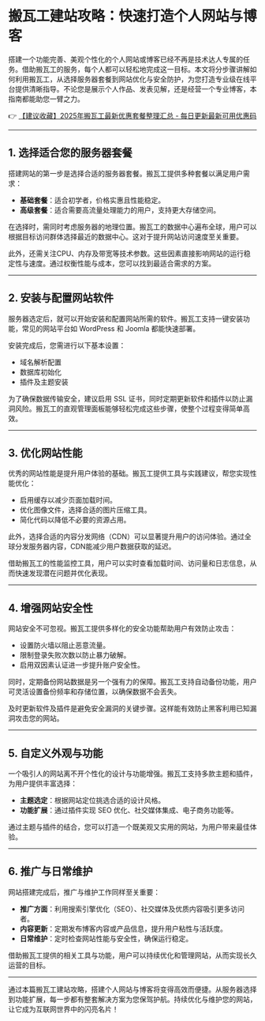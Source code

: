 # 搬瓦工建站攻略：快速打造个人网站与博客

搭建一个功能完善、美观个性化的个人网站或博客已经不再是技术达人专属的任务。借助搬瓦工的服务，每个人都可以轻松地完成这一目标。本文将分步骤讲解如何利用搬瓦工，从选择服务器套餐到网站优化与安全防护，为您打造专业级在线平台提供清晰指导。不论您是展示个人作品、发表见解，还是经营一个专业博客，本指南都能助您一臂之力。

👉 [【建议收藏】2025年搬瓦工最新优惠套餐整理汇总 - 每日更新最新可用优惠码](https://bit.ly/banwagon)

---

## 1. 选择适合您的服务器套餐

搭建网站的第一步是选择合适的服务器套餐。搬瓦工提供多种套餐以满足用户需求：

- **基础套餐**：适合初学者，价格实惠且性能稳定。
- **高级套餐**：适合需要高流量处理能力的用户，支持更大存储空间。

在选择时，需同时考虑服务器的地理位置。搬瓦工的数据中心遍布全球，用户可以根据目标访问群体选择最近的数据中心。这对于提升网站访问速度至关重要。

此外，还需关注CPU、内存及带宽等技术参数。这些因素直接影响网站的运行稳定性与速度。通过权衡性能与成本，您可以找到最适合需求的方案。

---

## 2. 安装与配置网站软件

服务器选定后，就可以开始安装和配置网站所需的软件。搬瓦工支持一键安装功能，常见的网站平台如 WordPress 和 Joomla 都能快速部署。

安装完成后，您需进行以下基本设置：
- 域名解析配置
- 数据库初始化
- 插件及主题安装

为了确保数据传输安全，建议启用 SSL 证书，同时定期更新软件和插件以防止漏洞风险。搬瓦工的直观管理面板能够轻松完成这些步骤，使整个过程变得简单高效。

---

## 3. 优化网站性能

优秀的网站性能是提升用户体验的基础。搬瓦工提供工具与实践建议，帮您实现性能优化：

- 启用缓存以减少页面加载时间。
- 优化图像文件，选择合适的图片压缩工具。
- 简化代码以降低不必要的资源占用。

此外，选择合适的内容分发网络（CDN）可以显著提升用户的访问体验。通过全球分发服务器内容，CDN能减少用户数据获取的延迟。

借助搬瓦工的性能监控工具，用户可以实时查看加载时间、访问量和日志信息，从而快速发现潜在问题并优化表现。

---

## 4. 增强网站安全性

网站安全不可忽视。搬瓦工提供多样化的安全功能帮助用户有效防止攻击：

- 设置防火墙以阻止恶意流量。
- 限制登录失败次数以防止暴力破解。
- 启用双因素认证进一步提升账户安全性。

同时，定期备份网站数据是另一个强有力的保障。搬瓦工支持自动备份功能，用户可灵活设置备份频率和存储位置，以确保数据不会丢失。

及时更新软件及插件是避免安全漏洞的关键步骤。这样能有效防止黑客利用已知漏洞攻击您的网站。

---

## 5. 自定义外观与功能

一个吸引人的网站离不开个性化的设计与功能增强。搬瓦工支持多款主题和插件，为用户提供丰富选择：

- **主题选定**：根据网站定位挑选合适的设计风格。
- **功能扩展**：通过插件实现 SEO 优化、社交媒体集成、电子商务功能等。

通过主题与插件的结合，您可以打造一个既美观又实用的网站，为用户带来最佳体验。

---

## 6. 推广与日常维护

网站搭建完成后，推广与维护工作同样至关重要：

- **推广方面**：利用搜索引擎优化（SEO）、社交媒体及优质内容吸引更多访问者。
- **内容更新**：定期发布博客内容或产品信息，提升用户粘性与活跃度。
- **日常维护**：定时检查网站性能与安全性，确保运行稳定。

借助搬瓦工提供的相关工具与功能，用户可以持续优化和管理网站，从而实现长久运营的目标。

---

通过本篇搬瓦工建站攻略，搭建个人网站与博客将变得高效而便捷。从服务器选择到功能扩展，每一步都有整套解决方案为您保驾护航。持续优化与维护您的网站，让它成为互联网世界中的闪亮名片！